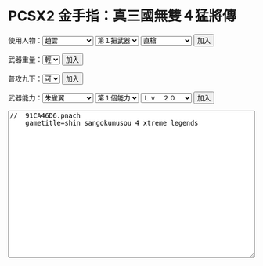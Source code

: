 <meta charset=utf-8>
<title>PCSX2 金手指：真三國無雙４猛將傳</title>
   <h1>PCSX2 金手指：真三國無雙４猛將傳</h1>
    <p>使用人物：<select id=man>
 <optgroup  label=無雙>
 <option value=00>　趙雲　　</option><option value=01>　關羽　　</option><option value=02>　張飛　　</option><option value=03>夏侯惇　　</option><option value=04>　典韋　　</option><option value=05>　許褚　　</option>
 <option value=06>　周瑜　　</option><option value=07>　陸遜　　</option><option value=08>太史慈　　</option><option value=09>　貂蟬　　</option><option value=10>諸葛亮　　</option><option value=11>　曹操　　</option>
 <option value=12>　呂布　　</option><option value=13>　孫尚香　</option><option value=14>　劉備　　</option><option value=15>　孫堅　　</option><option value=16>　孫權　　</option><option value=17>　董卓　　</option>
 <option value=18>　袁紹　　</option><option value=19>　馬超　　</option><option value=20>　黃忠　　</option><option value=21>夏侯淵　　</option><option value=22>　張遼　　</option><option value=23>司馬懿　　</option>
 <option value=24>　呂蒙　　</option><option value=25>　甘寧　　</option><option value=26>　姜維　　</option><option value=27>　張角　　</option><option value=28>　徐晃　　</option><option value=29>　張郃　　</option>
 <option value=30>　甄姬　　</option><option value=31>　黃蓋　　</option><option value=32>　孫策　　</option><option value=33>　魏延　　</option><option value=34>　龐統　　</option><option value=35>　孟獲　　</option>
 <option value=36>　祝融　　</option><option value=37>　大喬　　</option><option value=38>　小喬　　</option><option value=39>　曹仁　　</option><option value=40>　周泰　　</option><option value=41>　月英　　</option>
 <option value=42>　曹丕　　</option><option value=43>　龐德　　</option><option value=44>　凌統　　</option><option value=45>　關平　　</option><option value=46>　星彩　　</option><option value=47>　左慈　　</option>
</optgroup>
 <optgroup  label=自創>
 <option value=48>自創武將１</option><option value=49>自創武將２</option><option value=50>自創武將３</option><option value=51>自創武將４</option><option value=52>自創武將５</option>
 <option value=53>自創武將６</option><option value=54>自創武將７</option><option value=55>自創武將８</option><option value=56>自創武將９</option><option value=57>自創武將Ａ</option>
</optgroup>
</select>
 <select  id=orders><option value=00>第１把武器</option><option value=01>第２把武器</option><option value=02>第３把武器</option><option value=03>第４把武器</option>
</select>
 <select  id=weapon>
 <optgroup label=　趙雲><option value=00>　　　直槍</option><option value=01>　　鋼直槍</option><option value=02>　　　龍膽</option><option value=03>　　豪龍膽</option></optgroup>
 <optgroup label=　關羽><option value=04>　　偃月刀</option><option value=05>　大偃月刀</option><option value=06>青龍偃月刀</option><option value=07>黃龍偃月刀</option></optgroup>
 <optgroup label=　張飛><option value=08>　　　鐵矛</option><option value=09>　　剛鐵矛</option><option value=0a>　　　蛇矛</option><option value=0b>　破軍蛇矛</option></optgroup>
 <optgroup label=夏侯惇><option value=0c>　　　朴刀</option><option value=0d>　　　吳鉤</option><option value=0e>　　麒麟牙</option><option value=0f>　滅麒麟牙</option></optgroup>
 <optgroup label=　典韋><option value=10>　　　戰斧</option><option value=11>　　戰迅斧</option><option value=12>　　　牛頭</option><option value=13>　真極牛頭</option></optgroup>
 <optgroup label=　許褚><option value=14>　　　碎棒</option><option value=15>　　破碎棒</option><option value=16>　　蚩尤碎</option><option value=17>蚩尤瀑布碎</option></optgroup>
 <optgroup label=　周瑜><option value=18>　　　鐵劍</option><option value=19>　　斬鐵劍</option><option value=1a>　　古錠刀</option><option value=1b>古錠刀真打</option></optgroup>
 <optgroup label=　陸遜><option value=1c>　　　雙劍</option><option value=1d>　　飛雙劍</option><option value=1e>　　　飛燕</option><option value=1f>　　閃飛燕</option></optgroup>
 <optgroup label=太史慈><option value=20>　　　雙鞭</option><option value=21>　　雙蛇鞭</option><option value=22>　虎撲毆狼</option><option value=23>虎撲毆狼改</option></optgroup>
 <optgroup label=　貂蟬><option value=24>　　　雙錘</option><option value=25>　　芙蓉錘</option><option value=26>　　麗玉錘</option><option value=27>　金麗玉錘</option></optgroup>
 <optgroup label=諸葛亮><option value=28>　　　羽扇</option><option value=29>　　　翼扇</option><option value=2a>　　白羽扇</option><option value=2b>　朱雀羽扇</option></optgroup>
 <optgroup label=　曹操><option value=2c>　　　將劍</option><option value=2d>　　將明劍</option><option value=2e>　　倚天劍</option><option value=2f>　倚天奸劍</option></optgroup>
 <optgroup label=　呂布><option value=30>　　　鐵戟</option><option value=31>　　方天戟</option><option value=32>　方天畫戟</option><option value=33>無雙方天戟</option></optgroup>
 <optgroup label=孫尚香><option value=34>　　　夏圈</option><option value=35>　　圓月圈</option><option value=36>　　乾坤圈</option><option value=37>日月乾坤圈</option></optgroup>
 <optgroup label=　劉備><option value=38>　　　尖劍</option><option value=39>　　鋼尖劍</option><option value=3a>　　黃龍劍</option><option value=3b>　真黃龍劍</option></optgroup>
 <optgroup label=　孫堅><option value=3c>　　　牙劍</option><option value=3d>　　狼牙劍</option><option value=3e>　　天狼劍</option><option value=3f>　真天狼劍</option></optgroup>
 <optgroup label=　孫權><option value=40>　　積刃劍</option><option value=41>　大積刃劍</option><option value=42>　　皇狼劍</option><option value=43>白炎皇狼劍</option></optgroup>
 <optgroup label=　董卓><option value=44>　　　獄刀</option><option value=45>　　煉獄刀</option><option value=46>　　　羅刹</option><option value=47>　　阿修羅</option></optgroup>
 <optgroup label=　袁紹><option value=48>　　　寶劍</option><option value=49>　　大寶劍</option><option value=4a>　　覇道劍</option><option value=4b>　真覇道劍</option></optgroup>
 <optgroup label=　馬超><option value=4c>　　　鐵槍</option><option value=4d>　　鋼鐵槍</option><option value=4e>　　鐵騎尖</option><option value=4f>　　龍騎尖</option></optgroup>
 <optgroup label=　黃忠><option value=50>　　　盤刀</option><option value=51>　　大盤刀</option><option value=52>　　旋風斬</option><option value=53>破邪旋風斬</option></optgroup>
 <optgroup label=夏侯淵><option value=54>　　　碎棍</option><option value=55>　　破碎棍</option><option value=56>　　九天斷</option><option value=57>金剛九天斷</option></optgroup>
 <optgroup label=　張遼><option value=58>　　鉤鎌刀</option><option value=59>　大鉤鎌刀</option><option value=5a>青龍鉤鎌刀</option><option value=5b>黃龍鉤鎌刀</option></optgroup>
 <optgroup label=司馬懿><option value=5c>　　　燕扇</option><option value=5d>　　　鷹扇</option><option value=5e>　　黒羽扇</option><option value=5f>　窮奇羽扇</option></optgroup>
 <optgroup label=　呂蒙><option value=60>　　　斷戟</option><option value=61>　　剛斷戟</option><option value=62>　　　虎顎</option><option value=63>　　白虎顎</option></optgroup>
 <optgroup label=　甘寧><option value=64>　　　甲刀</option><option value=65>　　甲牙刀</option><option value=66>　　　覇江</option><option value=67>　　　覇海</option></optgroup>
 <optgroup label=　姜維><option value=68>　　三尖槍</option><option value=69>　三尖鋭槍</option><option value=6a>　　龍顎閃</option><option value=6b>　昂龍顎閃</option></optgroup>
 <optgroup label=　張角><option value=6c>　　　妖杖</option><option value=6d>　　南仙杖</option><option value=6e>　　火神杖</option><option value=6f>　轟火神杖</option></optgroup>
 <optgroup label=　徐晃><option value=70>　　　大斧</option><option value=71>　　豪大斧</option><option value=72>　　　牙斷</option><option value=73>　白虎牙斷</option></optgroup>
 <optgroup label=　張郃><option value=74>　　　鐵鉤</option><option value=75>　　飛鷹爪</option><option value=76>　　朱雀爪</option><option value=77>　　朱雀虹</option></optgroup>
 <optgroup label=　甄姬><option value=78>　　　鐵笛</option><option value=79>　　春后笛</option><option value=7a>　月妖　　</option><option value=7b>　月妖日狂</option></optgroup>
 <optgroup label=　黃蓋><option value=7c>　　　鐵鞭</option><option value=7d>　　鐵碎鞭</option><option value=7e>　　斷河鞭</option><option value=7f>　　斷海鞭</option></optgroup>
 <optgroup label=　孫策><option value=80>　　　旋棍</option><option value=81>　　旋括棍</option><option value=82>　　小覇王</option><option value=83>　　　覇王</option></optgroup>
 <optgroup label=　魏延><option value=84>　長柄雙刀</option><option value=85>　　眉尖刀</option><option value=86>　　雙極星</option><option value=87>　雙極滅星</option></optgroup>
 <optgroup label=　龐統><option value=88>　　　幻杖</option><option value=89>　　夢幻杖</option><option value=8a>　　風神杖</option><option value=8b>　豪風神杖</option></optgroup>
 <optgroup label=　孟獲><option value=8c>　　　蠻拳</option><option value=8d>　　玄甲拳</option><option value=8e>　　　獸王</option><option value=8f>　　百獸王</option></optgroup>
 <optgroup label=　祝融><option value=90>　　投弧刃</option><option value=91>　　飛影刃</option><option value=92>　　　火焰</option><option value=93>　　　業火</option></optgroup>
 <optgroup label=　大喬><option value=94>　　　櫻扇</option><option value=95>　　紫禁扇</option><option value=96>　　喬美　</option><option value=97>　　喬美麗</option></optgroup>
 <optgroup label=　小喬><option value=98>　　　桃扇</option><option value=99>　　天宮扇</option><option value=9a>　　喬佳　</option><option value=9b>　　喬佳麗</option></optgroup>
 <optgroup label=　曹仁><option value=9c>　　　牙壁</option><option value=9d>　　砕牙壁</option><option value=9e>　鶴嘴鵬翼</option><option value=9f>　鳳嘴凰翼</option></optgroup>
 <optgroup label=　周泰><option value=a0>　　　弧刀</option><option value=a1>　　迅弧刀</option><option value=a2>　　　　曉</option><option value=a3>　　　　宵</option></optgroup>
 <optgroup label=　月英><option value=a4>　　　戰戈</option><option value=a5>　　武闘戈</option><option value=a6>　　　蒼月</option><option value=a7>　湖底蒼月</option></optgroup>
 <optgroup label=　曹丕><option value=a8>　　雙刃劍</option><option value=a9>　雙刃冴劍</option><option value=aa>　　　滅奏</option><option value=ab>　　　無奏</option></optgroup>
 <optgroup label=　龐德><option value=ac>　　　雙戟</option><option value=ad>　　頑雙戟</option><option value=ae>　拔山蓋世</option><option value=af>　驚天動地</option></optgroup>
 <optgroup label=　凌統><option value=b0>　　兩節棍</option><option value=b1>　兩節烈棍</option><option value=b2>　　　波濤</option><option value=b3>　　　怒濤</option></optgroup>
 <optgroup label=　關平><option value=b4>　　斬馬刀</option><option value=b5>　斬馬豪刀</option><option value=b6>飛龍裂空刀</option><option value=b7>神龍升天刀</option></optgroup>
 <optgroup label=　星彩><option value=b8>　　叉突矛</option><option value=b9>　叉突破矛</option><option value=ba>　　　光暈</option><option value=bb>　　　煌天</option></optgroup>
 <optgroup label=　左慈><option value=bc>　　　咒符</option><option value=bd>　　神仙符</option><option value=be>　荒天導符</option><option value=bf>　冥天照符</option></optgroup>
 <optgroup label=　伏羲><option value=c0>　　　大劍</option><option value=c1>　　碎硬劍</option><option value=c2>　四聖大劍</option><option value=c3>　伏羲大劍</option></optgroup>
 <optgroup label=　女媧><option value=c4>　　　細劍</option><option value=c5>　　尖麗劍</option><option value=c6>　四聖細劍</option><option value=c7>　女媧細劍</option></optgroup>
</select>
 <button onclick="output.value += '\tpatch=1,ee,' + (parseInt(0x104db8f0, 10) * 1 + man.value * 88 + orders.value * 16).toString(16) + ',extended,0000' + '00' + weapon.value + '\n'">加入</button>
</p><p>武器重量：<select id=weight><option value=00>輕</option><option value=01>中</option><option value=02>重</option></select>
 <button onclick="output.value += '\tpatch=1,ee,' + (parseInt(0x104db8f2, 10) * 1 + man.value * 88 + orders.value * 16).toString(16) + ',extended,0000' + '00' + weight.value + '\n'">加入</button>
</p><p>普攻九下：<select id=evohit><option value=01>可</option><option value=00>否</option></select>
 <button onclick="output.value += '\tpatch=1,ee,' + (parseInt(0x104db8f3, 10) * 1 + man.value * 88 + orders.value * 16).toString(16) + ',extended,0000' + '00' + evohit.value + '\n'">加入</button>
</p><p>武器能力：<select id=effect><optgroup label=　裝備　　>
 <option value=00>　朱雀翼　</option><option value=01>　青龍膽　</option><option value=02>　白虎牙　</option><option value=03>　玄武甲　</option><option value=04>　神速符　</option>
 <option value=05>　黃忠弓　</option><option value=06>　羌族角　</option><option value=07>　七星帶　</option><option value=08>　活丹　　</option><option value=09>　仙丹　　</option></optgroup><optgroup label=　　玉　　>
 <option value=0a>　炎玉　　</option><option value=0b>　冰玉　　</option><option value=0c>　陰玉　　</option><option value=0d>　陽玉　　</option>                 　　　　　         </optgroup><optgroup label=　　蹬　　>
 <option value=0e>赤兔蹬　　</option><option value=0f>的廬蹬　　</option><option value=10>飛電蹬　　</option><option value=11>絕影蹬　　</option><option value=12>　象蹬　　</option></optgroup><optgroup label=　其它　　>
 <option value=13>孫子兵法　</option><option value=14>發破傳書　</option><option value=15>護衛心得　</option><option value=16>神氣環　　</option><option value=17>真亂舞書　</option>
 <option value=18>真空書　　</option><option value=19>淨炎火矢　</option><option value=1a>鐵甲手　　</option><option value=1b>虎輪　　　</option><option value=1c>背水護符　</option>
 <option value=1d>無雙鎧　　</option><option value=1e>百草丸　　</option><option value=1f>白虎秘石　</option><option value=20>玄武秘石　</option><option value=21>飛龍甲　　</option>
 <option value=22>亂舞極書　</option><option value=23>冰結凍矢　</option><option value=24>吸氣甲　　</option><option value=25>饅頭袋　　</option><option value=26>神獸蹄　　</option></select>
 <select id=addons><option value=00>第１個能力</option><option value=02>第２個能力</option><option value=04>第３個能力</option><option value=06>第４個能力</option><option value=08>第５個能力</option></select>
 <select id=levels><optgroup label=等級>
 <option value=13>Ｌｖ　２０</option><option value=12>Ｌｖ　１９</option><option value=11>Ｌｖ　１８</option><option value=10>Ｌｖ　１７</option><option value=0f>Ｌｖ　１６</option>
 <option value=0e>Ｌｖ　１５</option><option value=0d>Ｌｖ　１４</option><option value=0c>Ｌｖ　１３</option><option value=0b>Ｌｖ　１２</option><option value=0a>Ｌｖ　１１</option>
 <option value=09>Ｌｖ　１０</option><option value=08>Ｌｖ　０９</option><option value=07>Ｌｖ　０８</option><option value=06>Ｌｖ　０７</option><option value=05>Ｌｖ　０６</option>
 <option value=04>Ｌｖ　０５</option><option value=03>Ｌｖ　０４</option><option value=02>Ｌｖ　０３</option><option value=01>Ｌｖ　０２</option><option value=00>Ｌｖ　０１</option></optgroup></select>
 <button onclick="output.value += '\tpatch=1,ee,' + (parseInt(0x104db8f4, 10) * 1 + addons.value * 1 + man.value * 88 + orders.value * 16).toString(16) + ',extended,0000' + levels.value + effect.value + '\n'">加入</button>
</p><textarea id=output style="width:100%;height:300px">
//	91CA46D6.pnach
	gametitle=shin sangokumusou 4 xtreme legends

</textarea>
